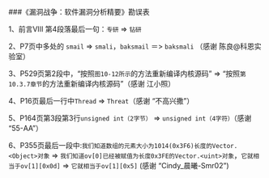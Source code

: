 ###《漏洞战争：软件漏洞分析精要》勘误表

1、前言VIII 第4段落最后一句：`专研` => `钻研`

2、P7页中多处的 `smail` => `smali`，`baksmail` ＝> `baksmali` （感谢 陈良@科恩实验室）

3、P529页第2段中，“按照`图10-12所示`的方法重新编译内核源码” => “按照`第10.3.7章节`的方法重新编译内核源码”（感谢 江小照）

4、P16页最后一行中`Thread` => `Threat`（感谢 “不高兴撒”）

5、P164页第3段第3行`unsigned int（2字节）` => `unsigned int（4字符）`（感谢 “55-AA”）

6、P355页最后一段中:`我们知道数组的元素大小为1014(0x3F6)长度的Vector.<Object>对象` => `我们知道ov[0]已经被赋值为长度0x3FE的Vector.<uint>对象`，`它就相当于ov[1][0x0d]` => `它就相当于ov[1][0x5]` (感谢 “Cindy_晨曦-Smr02”)
